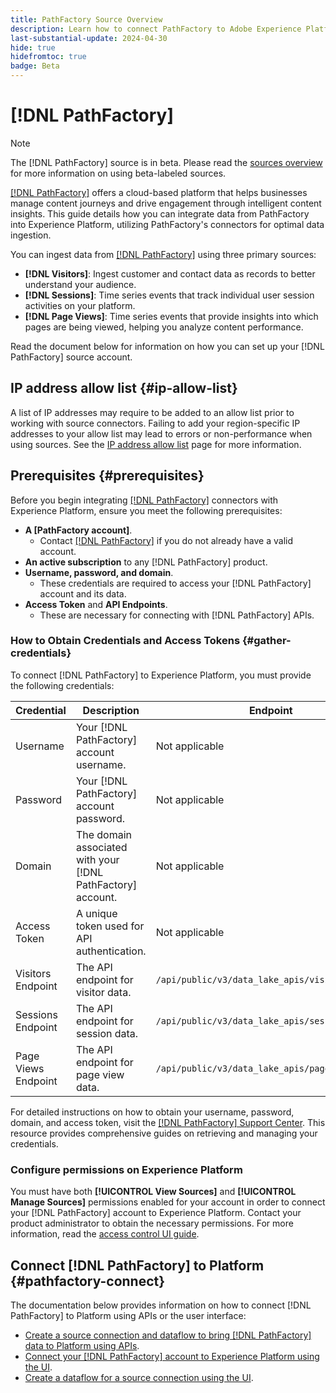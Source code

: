 ```yaml
---
title: PathFactory Source Overview
description: Learn how to connect PathFactory to Adobe Experience Platform using APIs or the user interface.
last-substantial-update: 2024-04-30
hide: true
hidefromtoc: true
badge: Beta 
---
```

# [!DNL PathFactory]

>[!NOTE]
>
>The [!DNL PathFactory] source is in beta. Please read the [sources overview](../../home.md#terms-and-conditions) for more information on using beta-labeled sources.

[[!DNL PathFactory]](https://www.pathfactory.com/) offers a cloud-based platform that helps businesses manage content journeys and drive engagement through intelligent content insights. This guide details how you can integrate data from PathFactory into Experience Platform, utilizing PathFactory's connectors for optimal data ingestion.

You can ingest data from [[!DNL PathFactory]](https://www.pathfactory.com/) using three primary sources:

* **[!DNL Visitors]**: Ingest customer and contact data as records to better understand your audience.
* **[!DNL Sessions]**: Time series events that track individual user session activities on your platform.
* **[!DNL Page Views]**: Time series events that provide insights into which pages are being viewed, helping you analyze content performance.

Read the document below for information on how you can set up your [!DNL PathFactory] source account.

## IP address allow list {#ip-allow-list}

A list of IP addresses may require to be added to an allow list prior to working with source connectors. Failing to add your region-specific IP addresses to your allow list may lead to errors or non-performance when using sources. See the [IP address allow list](../../ip-address-allow-list.md) page for more information.

## Prerequisites {#prerequisites}

Before you begin integrating [[!DNL PathFactory]](https://www.pathfactory.com/) connectors with Experience Platform, ensure you meet the following prerequisites:

* **A [PathFactory account]**.
  * Contact [[!DNL PathFactory]](https://www.pathfactory.com/portal/company/contactus.shtml) if you do not already have a valid account.
* **An active subscription** to any [!DNL PathFactory] product.
* **Username, password, and domain**.
  * These credentials are required to access your [!DNL PathFactory] account and its data.
* **Access Token** and **API Endpoints**.
  * These are necessary for connecting with [!DNL PathFactory] APIs. 

### How to Obtain Credentials and Access Tokens {#gather-credentials}

To connect [!DNL PathFactory] to Experience Platform, you must provide the following credentials:

| Credential | Description | Endpoint |
| --- | --- | --- |
| Username | Your [!DNL PathFactory] account username. | Not applicable |
| Password | Your [!DNL PathFactory] account password. | Not applicable |
| Domain | The domain associated with your [!DNL PathFactory] account. | Not applicable |
| Access Token | A unique token used for API authentication. | Not applicable |
| Visitors Endpoint | The API endpoint for visitor data. | `/api/public/v3/data_lake_apis/visitors.json` |
| Sessions Endpoint | The API endpoint for session data. | `/api/public/v3/data_lake_apis/sessions.json` |
| Page Views Endpoint | The API endpoint for page view data. | `/api/public/v3/data_lake_apis/page_views.json` |

For detailed instructions on how to obtain your username, password, domain, and access token, visit the [[!DNL PathFactory] Support Center](https://support.pathfactory.com/categories/adobe/). This resource provides comprehensive guides on retrieving and managing your credentials.

### Configure permissions on Experience Platform

You must have both **[!UICONTROL View Sources]** and **[!UICONTROL Manage Sources]** permissions enabled for your account in order to connect your [!DNL PathFactory] account to Experience Platform. Contact your product administrator to obtain the necessary permissions. For more information, read the [access control UI guide](../../../access-control/ui/overview.md).

## Connect [!DNL PathFactory] to Platform {#pathfactory-connect}

The documentation below provides information on how to connect [!DNL PathFactory] to Platform using APIs or the user interface:

* [Create a source connection and dataflow to bring [!DNL PathFactory] data to Platform using APIs](../../tutorials/api/create/marketing-automation/pathfactory.md).
* [Connect your [!DNL PathFactory] account to Experience Platform using the UI](../../tutorials/ui/create/marketing-automation/pathfactory.md).
* [Create a dataflow for a source connection using the UI](../../tutorials/ui/dataflow/marketing-automation.md).
